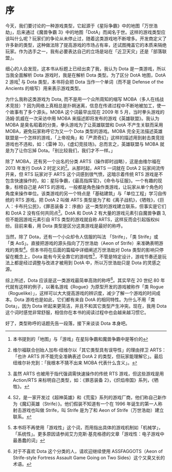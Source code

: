 # 序

今天，我们要讨论的一种游戏类型，它起源于《星际争霸》中的地图「万世浩劫」，后来通过《魔兽争霸 3》中的地图「DotA」而闻名于世。这样的游戏类型应该叫什么呢？玩家们的争论从未停止过，随着这类游戏地不断增多。开发商定义了许多新的类型，这种做法除了提高游戏的市场占有率，还试图掩盖它的本质来隔绝玩家。作为选手之一，我有必要表达自己的立场是站在「近卫天灾」还是「部落联盟」。

细心的人会发现，这本书从标题上已经出卖了我，我认为 Dota 是一类游戏，所以当我全面解析 Dota 游戏时，我是在解析 Dota 类型。为了区分 DotA 地图，DotA 2 游戏[^1] 与 Dota 类型，本书将会把 Dota 当作一个单词（而不是 Defense of the Ancients 的缩写）用来表示游戏类型。

为什么我称这类游戏为 Dota, 而不是用一个众所周知的缩写 MOBA（多人在线战术竞技）? 因为网络上真相总是扑朔迷离，信息在传递过程中不断地被加工，使一个故事有了多个源头。MOBA 这个词最早出现在 2009 年 5 月，当时拳头游戏的汤姆·凯威在一次采访中用 MOBA 来描述即将发布的游戏《英雄联盟》。我认为 MOBA 是臭名昭着的分类，拳头游戏为了让英雄联盟和 DotA 不产生关联而采用 MOBA，避免玩家称呼它为又一个 Dota 类型的游戏。MOBA 完全无法描述英雄联盟是一个怎样的游戏，「上帝视角」和「严肃奇幻」这样的描述用到射击类竞技游戏也不违和，如：《雷神 3》，《虚幻竞技场》。总而言之，英雄联盟与 MOBA 就是为了让你忘掉 Dota。「别比较我们，我们才不一样。」

除了 MOBA，还有另一个出名的分类 ARTS（操作即时战略），这是由维尔福在 2013 年发行 DotA 2 时定义的[^2]。从那时起，ARTS 一词就在 DotA 2 玩家间流传开来，但 RTS 玩家对于 ARTS 这个词感到很气愤，这暗示着传统 RTS 游戏是不包含快速操作的，如：星际争霸，《最高指挥官》，《命令与征服》。一个有趣的现象，标榜自己是 ARTS 的游戏，一般都是角色操作类游戏，让玩家从单个角色的角度来操作单位。该类游戏的另一个特点是「基础建筑」与「单位工程」学习自传统的 RTS 游戏。把 DotA 2 叫做 ARTS 类型是为了和《离子战机》，《牺牲》，《巨人：卡布托公民》，《罪恶装备 2：序曲》这一类型的游戏建立联系，但事实是它们和 DotA 2 没有任何共同点[^3]。DotA 和 DotA 2 有大量的游戏元素引自魔兽争霸 3, 但不能因游戏元素引自 RTS 类型的游戏就自称 ARTS，这样反而会引起版权纠纷。目前来看，用 Dota 类型是区分这类游戏是最好的称呼。

当然，除了 Dota，还有一个小众却令人信服的叫法 「Strife」，「类 Strife」或「类 AoS」。直接把游戏的源头指向了万世浩劫（Aeon of Strife）来准确表明游戏的类型[^4]。但本书将在后面的篇幅中详细阐述万世浩劫对 Dota 类型的影响只停留在概念上，Dota 能有今天全靠它的游戏性[^5]，不管是特定设计，游戏节奏还是玩法上都是经过调整与改进才被用到 DotA 中，所以万世浩劫只是 Dota 的灵感之源。

综上所述，Dota 应该是这一类游戏最简单高效的称呼[^6]。其实早在 20 世纪 80 年代就有这样的例子，以著名游戏《Rogue》为原型开发的游戏被称作「类 Rogue（Roguelike）」，这样可以大大提高游戏的辨识度，减少了解一个游戏的时间成本。Dota 游戏也是如此，它们都有来自 DotA 的相同特性。为什么不用「类 Dota」，因为 Dota 听起来更简洁，并且不和其它类型产生冲突。现在，我用 Dota 这个词时感觉非常舒服，相信你在本书的阅读过程中也会越来越习惯它。

好了，类型称呼的话题先告一段落，接下来谈谈 Dota 本身吧。


[^1]:	本书提到的「地图」与「游戏」在星际争霸和魔兽争霸中是等价的

[^2]:	维尔福联合创始人加布·纽维尔以「其它类型具有误导性」的理由捍卫 ARTS：「也许 ARTS 并不能完全准确表述 DotA 2 的类型，但玩家能理解它」。最后纽维尔补充到：「我根本不猜不出来 MOBA 代表什么含义」。

[^3]:	虽然 ARTS 也被用于指代强调需快速操作的传统 RTS 游戏，但这些游戏是用 Action/RTS 来标明自己类型，如：《罪恶装备 2》，《炽焰帝国》系列，《牺牲》。

[^4]:	S2，是一家开发过《超神英雄》和《荒蛮》系列的游戏厂商，他们称自己新作为《魔幻英雄（Strife）》。他们假装不知道有一个在 1996 年诞生的第一人称射击游戏也叫做 Strife，叫 Strife 是为了和 Aeon of Strife（万世浩劫）建立联系。

[^5]:	本书将不再使用「游戏性」这个词，而用指出具体的游戏机制如「机械学」，「系统性」。更多原因请参阅艾力克斯·基克格德的文章「游戏性：电子游戏中最愚蠢的词」

[^6]:	对于不喜欢 Dota 这个分类的人，请欢迎继续使用 ASSFAGGOTS（Aeon of Strife-style Fortress Assault Game Going on Two Sides）这个又臭又长的术语。
